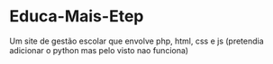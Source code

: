 # Educa-Mais-Etep
Um site de gestão escolar que envolve php, html, css e js (pretendia adicionar o python mas pelo visto nao funciona)
